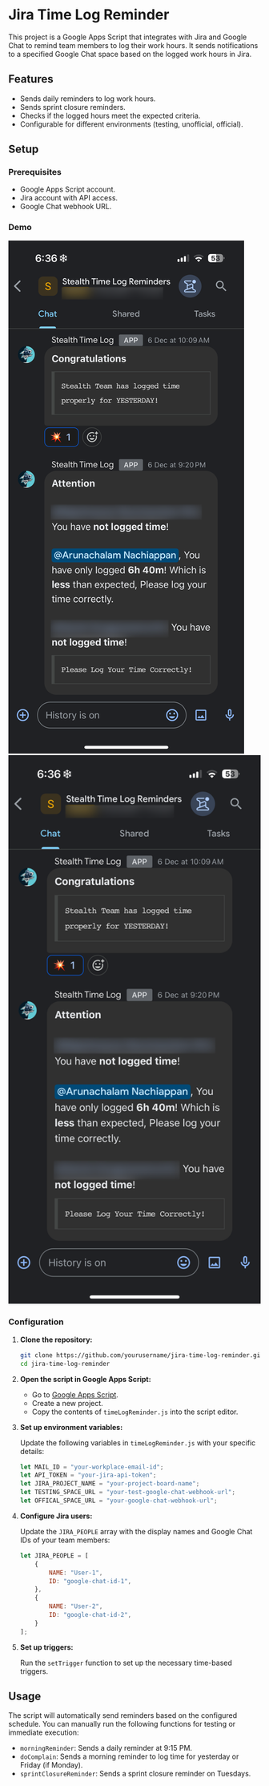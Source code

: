 # Jira Time Log Reminder

This project is a Google Apps Script that integrates with Jira and Google Chat to remind team members to log their work hours. It sends notifications to a specified Google Chat space based on the logged work hours in Jira.

## Features

- Sends daily reminders to log work hours.
- Sends sprint closure reminders.
- Checks if the logged hours meet the expected criteria.
- Configurable for different environments (testing, unofficial, official).

## Setup

### Prerequisites

- Google Apps Script account.
- Jira account with API access.
- Google Chat webhook URL.

### Demo
![Demo](assets/demo.png)
<img src="assets/demo.png" width="800">

### Configuration

1. **Clone the repository:**

    ```sh
    git clone https://github.com/yourusername/jira-time-log-reminder.git
    cd jira-time-log-reminder
    ```

2. **Open the script in Google Apps Script:**

    - Go to [Google Apps Script](https://script.google.com/).
    - Create a new project.
    - Copy the contents of `timeLogReminder.js` into the script editor.

3. **Set up environment variables:**

    Update the following variables in `timeLogReminder.js` with your specific details:

    ```javascript
    let MAIL_ID = "your-workplace-email-id";
    let API_TOKEN = "your-jira-api-token";
    let JIRA_PROJECT_NAME = "your-project-board-name";
    let TESTING_SPACE_URL = "your-test-google-chat-webhook-url";
    let OFFICAL_SPACE_URL = "your-google-chat-webhook-url";
    ```

4. **Configure Jira users:**

    Update the `JIRA_PEOPLE` array with the display names and Google Chat IDs of your team members:

    ```javascript
    let JIRA_PEOPLE = [
        {
            NAME: "User-1",
            ID: "google-chat-id-1",
        },
        {
            NAME: "User-2",
            ID: "google-chat-id-2",
        }
    ];
    ```

5. **Set up triggers:**

    Run the `setTrigger` function to set up the necessary time-based triggers.

## Usage

The script will automatically send reminders based on the configured schedule. You can manually run the following functions for testing or immediate execution:

- `morningReminder`: Sends a daily reminder at 9:15 PM.
- `doComplain`: Sends a morning reminder to log time for yesterday or Friday (if Monday).
- `sprintClosureReminder`: Sends a sprint closure reminder on Tuesdays.
